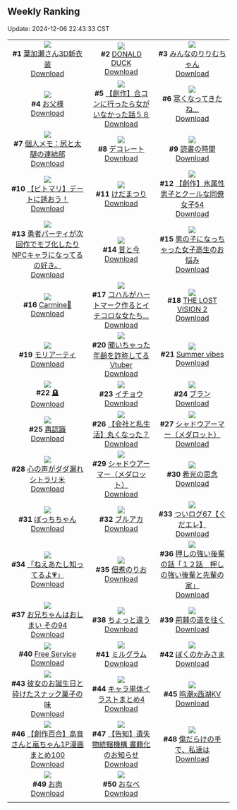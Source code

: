 ## Weekly Ranking
Update: 2024-12-06 22:43:33 CST

|      |      |      |
| :----: | :----: | :----: |
| ![](https://i.pixiv.re/c/240x480/img-master/img/2024/11/30/00/00/20/124748280_p0_master1200.jpg)<br>**#1** [葉加瀬さん3D新衣装](https://www.pixiv.net/artworks/124748280)<br>[Download](https://i.pixiv.re/img-original/img/2024/11/30/00/00/20/124748280_p0.png) | ![](https://i.pixiv.re/c/240x480/img-master/img/2024/11/30/00/00/47/124748386_p0_master1200.jpg)<br>**#2** [DONALD DUCK](https://www.pixiv.net/artworks/124748386)<br>[Download](https://i.pixiv.re/img-original/img/2024/11/30/00/00/47/124748386_p0.png) | ![](https://i.pixiv.re/c/240x480/img-master/img/2024/11/29/00/00/17/124719109_p0_master1200.jpg)<br>**#3** [みんなのりりむちゃん](https://www.pixiv.net/artworks/124719109)<br>[Download](https://i.pixiv.re/img-original/img/2024/11/29/00/00/17/124719109_p0.jpg) |
| ![](https://i.pixiv.re/c/240x480/img-master/img/2024/12/01/00/09/53/124783411_p0_master1200.jpg)<br>**#4** [お父様](https://www.pixiv.net/artworks/124783411)<br>[Download](https://i.pixiv.re/img-original/img/2024/12/01/00/09/53/124783411_p0.jpg) | ![](https://i.pixiv.re/c/240x480/img-master/img/2024/11/29/00/00/27/124719171_p0_master1200.jpg)<br>**#5** [【創作】合コンに行ったら女がいなかった話５８](https://www.pixiv.net/artworks/124719171)<br>[Download](https://i.pixiv.re/img-original/img/2024/11/29/00/00/27/124719171_p0.png) | ![](https://i.pixiv.re/c/240x480/img-master/img/2024/11/29/00/05/09/124719551_p0_master1200.jpg)<br>**#6** [寒くなってきたね…](https://www.pixiv.net/artworks/124719551)<br>[Download](https://i.pixiv.re/img-original/img/2024/11/29/00/05/09/124719551_p0.jpg) |
| ![](https://i.pixiv.re/c/240x480/img-master/img/2024/11/30/06/00/07/124755586_p0_master1200.jpg)<br>**#7** [個人メモ：尻と太腿の連結部](https://www.pixiv.net/artworks/124755586)<br>[Download](https://i.pixiv.re/img-original/img/2024/11/30/06/00/07/124755586_p0.jpg) | ![](https://i.pixiv.re/c/240x480/img-master/img/2024/12/01/19/44/01/124808471_p0_master1200.jpg)<br>**#8** [デコレート](https://www.pixiv.net/artworks/124808471)<br>[Download](https://i.pixiv.re/img-original/img/2024/12/01/19/44/01/124808471_p0.jpg) | ![](https://i.pixiv.re/c/240x480/img-master/img/2024/11/29/07/30/01/124726532_p0_master1200.jpg)<br>**#9** [読書の時間](https://www.pixiv.net/artworks/124726532)<br>[Download](https://i.pixiv.re/img-original/img/2024/11/29/07/30/01/124726532_p0.jpg) |
| ![](https://i.pixiv.re/c/240x480/img-master/img/2024/11/30/09/00/15/124758064_p0_master1200.jpg)<br>**#10** [【ビトマリ】デートに誘おう！](https://www.pixiv.net/artworks/124758064)<br>[Download](https://i.pixiv.re/img-original/img/2024/11/30/09/00/15/124758064_p0.jpg) | ![](https://i.pixiv.re/c/240x480/img-master/img/2024/11/30/15/15/44/124765533_p0_master1200.jpg)<br>**#11** [けだまつり](https://www.pixiv.net/artworks/124765533)<br>[Download](https://i.pixiv.re/img-original/img/2024/11/30/15/15/44/124765533_p0.jpg) | ![](https://i.pixiv.re/c/240x480/img-master/img/2024/12/01/00/05/45/124783166_p0_master1200.jpg)<br>**#12** [【創作】氷属性男子とクールな同僚女子54](https://www.pixiv.net/artworks/124783166)<br>[Download](https://i.pixiv.re/img-original/img/2024/12/01/00/05/45/124783166_p0.jpg) |
| ![](https://i.pixiv.re/c/240x480/img-master/img/2024/11/29/09/38/33/124726178_p0_master1200.jpg)<br>**#13** [勇者パーティが次回作でモブ化したりNPCキャラになってるの好き。](https://www.pixiv.net/artworks/124726178)<br>[Download](https://i.pixiv.re/img-original/img/2024/11/29/09/38/33/124726178_p0.jpg) | ![](https://i.pixiv.re/c/240x480/img-master/img/2024/11/29/12/43/21/124730680_p0_master1200.jpg)<br>**#14** [昔と今](https://www.pixiv.net/artworks/124730680)<br>[Download](https://i.pixiv.re/img-original/img/2024/11/29/12/43/21/124730680_p0.jpg) | ![](https://i.pixiv.re/c/240x480/img-master/img/2024/11/30/00/01/06/124748440_p0_master1200.jpg)<br>**#15** [男の子になっちゃった女子高生のお悩み](https://www.pixiv.net/artworks/124748440)<br>[Download](https://i.pixiv.re/img-original/img/2024/11/30/00/01/06/124748440_p0.jpg) |
| ![](https://i.pixiv.re/c/240x480/img-master/img/2024/12/01/14/12/26/124799347_p0_master1200.jpg)<br>**#16** [Carmine🌹](https://www.pixiv.net/artworks/124799347)<br>[Download](https://i.pixiv.re/img-original/img/2024/12/01/14/12/26/124799347_p0.jpg) | ![](https://i.pixiv.re/c/240x480/img-master/img/2024/11/30/00/00/11/124748227_p0_master1200.jpg)<br>**#17** [コハルがハートマーク作るとイチコロな女たち…](https://www.pixiv.net/artworks/124748227)<br>[Download](https://i.pixiv.re/img-original/img/2024/11/30/00/00/11/124748227_p0.png) | ![](https://i.pixiv.re/c/240x480/img-master/img/2024/11/30/08/19/26/124757408_p0_master1200.jpg)<br>**#18** [THE LOST VISION 2](https://www.pixiv.net/artworks/124757408)<br>[Download](https://i.pixiv.re/img-original/img/2024/11/30/08/19/26/124757408_p0.jpg) |
| ![](https://i.pixiv.re/c/240x480/img-master/img/2024/11/30/13/51/36/124763784_p0_master1200.jpg)<br>**#19** [モリアーティ](https://www.pixiv.net/artworks/124763784)<br>[Download](https://i.pixiv.re/img-original/img/2024/11/30/13/51/36/124763784_p0.jpg) | ![](https://i.pixiv.re/c/240x480/img-master/img/2024/11/30/21/06/36/124775769_p0_master1200.jpg)<br>**#20** [聞いちゃった年齢を詐称してるVtuber](https://www.pixiv.net/artworks/124775769)<br>[Download](https://i.pixiv.re/img-original/img/2024/11/30/21/06/36/124775769_p0.png) | ![](https://i.pixiv.re/c/240x480/img-master/img/2024/11/29/00/00/01/124719003_p0_master1200.jpg)<br>**#21** [Summer vibes](https://www.pixiv.net/artworks/124719003)<br>[Download](https://i.pixiv.re/img-original/img/2024/11/29/00/00/01/124719003_p0.jpg) |
| ![](https://i.pixiv.re/c/240x480/img-master/img/2024/11/30/01/22/39/124751395_p0_master1200.jpg)<br>**#22** [🪦](https://www.pixiv.net/artworks/124751395)<br>[Download](https://i.pixiv.re/img-original/img/2024/11/30/01/22/39/124751395_p0.jpg) | ![](https://i.pixiv.re/c/240x480/img-master/img/2024/11/29/00/15/15/124719914_p0_master1200.jpg)<br>**#23** [イチョウ](https://www.pixiv.net/artworks/124719914)<br>[Download](https://i.pixiv.re/img-original/img/2024/11/29/00/15/15/124719914_p0.png) | ![](https://i.pixiv.re/c/240x480/img-master/img/2024/11/29/00/00/24/124719150_p0_master1200.jpg)<br>**#24** [ブラン](https://www.pixiv.net/artworks/124719150)<br>[Download](https://i.pixiv.re/img-original/img/2024/11/29/00/00/24/124719150_p0.jpg) |
| ![](https://i.pixiv.re/c/240x480/img-master/img/2024/11/30/22/46/35/124779502_p0_master1200.jpg)<br>**#25** [再認識](https://www.pixiv.net/artworks/124779502)<br>[Download](https://i.pixiv.re/img-original/img/2024/11/30/22/46/35/124779502_p0.png) | ![](https://i.pixiv.re/c/240x480/img-master/img/2024/12/06/05/16/41/124729977_p0_master1200.jpg)<br>**#26** [【会社と私生活】丸くなった？](https://www.pixiv.net/artworks/124729977)<br>[Download](https://i.pixiv.re/img-original/img/2024/12/06/05/16/41/124729977_p0.jpg) | ![](https://i.pixiv.re/c/240x480/img-master/img/2024/11/29/00/00/29/124719182_p0_master1200.jpg)<br>**#27** [シャドウアーマー（メダロット）](https://www.pixiv.net/artworks/124719182)<br>[Download](https://i.pixiv.re/img-original/img/2024/11/29/00/00/29/124719182_p0.jpg) |
| ![](https://i.pixiv.re/c/240x480/img-master/img/2024/11/30/21/14/16/124776054_p0_master1200.jpg)<br>**#28** [心の声がダダ漏れシトラリ☀️](https://www.pixiv.net/artworks/124776054)<br>[Download](https://i.pixiv.re/img-original/img/2024/11/30/21/14/16/124776054_p0.jpg) | ![](https://i.pixiv.re/c/240x480/img-master/img/2024/11/30/00/00/10/124748223_p0_master1200.jpg)<br>**#29** [シャドウアーマー（メダロット）](https://www.pixiv.net/artworks/124748223)<br>[Download](https://i.pixiv.re/img-original/img/2024/11/30/00/00/10/124748223_p0.png) | ![](https://i.pixiv.re/c/240x480/img-master/img/2024/11/30/00/00/29/124748325_p0_master1200.jpg)<br>**#30** [希光の思念](https://www.pixiv.net/artworks/124748325)<br>[Download](https://i.pixiv.re/img-original/img/2024/11/30/00/00/29/124748325_p0.jpg) |
| ![](https://i.pixiv.re/c/240x480/img-master/img/2024/11/30/00/03/49/124748674_p0_master1200.jpg)<br>**#31** [ぼっちちゃん](https://www.pixiv.net/artworks/124748674)<br>[Download](https://i.pixiv.re/img-original/img/2024/11/30/00/03/49/124748674_p0.png) | ![](https://i.pixiv.re/c/240x480/img-master/img/2024/11/29/20/15/16/124719594_p0_master1200.jpg)<br>**#32** [ブルアカ](https://www.pixiv.net/artworks/124719594)<br>[Download](https://i.pixiv.re/img-original/img/2024/11/29/20/15/16/124719594_p0.jpg) | ![](https://i.pixiv.re/c/240x480/img-master/img/2024/11/29/15/58/39/124733642_p0_master1200.jpg)<br>**#33** [ついログ67【ぐだエレ】](https://www.pixiv.net/artworks/124733642)<br>[Download](https://i.pixiv.re/img-original/img/2024/11/29/15/58/39/124733642_p0.jpg) |
| ![](https://i.pixiv.re/c/240x480/img-master/img/2024/11/30/00/00/22/124748293_p0_master1200.jpg)<br>**#34** [「ねえあたし知ってるよ💗」](https://www.pixiv.net/artworks/124748293)<br>[Download](https://i.pixiv.re/img-original/img/2024/11/30/00/00/22/124748293_p0.png) | ![](https://i.pixiv.re/c/240x480/img-master/img/2024/11/30/00/00/29/124748324_p0_master1200.jpg)<br>**#35** [佃煮のりお](https://www.pixiv.net/artworks/124748324)<br>[Download](https://i.pixiv.re/img-original/img/2024/11/30/00/00/29/124748324_p0.png) | ![](https://i.pixiv.re/c/240x480/img-master/img/2024/11/30/00/01/19/124748464_p0_master1200.jpg)<br>**#36** [押しの強い後輩の話「１２話　押しの強い後輩と先輩の家」](https://www.pixiv.net/artworks/124748464)<br>[Download](https://i.pixiv.re/img-original/img/2024/11/30/00/01/19/124748464_p0.jpg) |
| ![](https://i.pixiv.re/c/240x480/img-master/img/2024/11/30/12/43/10/124762348_p0_master1200.jpg)<br>**#37** [お兄ちゃんはおしまい その94](https://www.pixiv.net/artworks/124762348)<br>[Download](https://i.pixiv.re/img-original/img/2024/11/30/12/43/10/124762348_p0.png) | ![](https://i.pixiv.re/c/240x480/img-master/img/2024/11/29/08/46/06/124727459_p0_master1200.jpg)<br>**#38** [ちょっと違う](https://www.pixiv.net/artworks/124727459)<br>[Download](https://i.pixiv.re/img-original/img/2024/11/29/08/46/06/124727459_p0.jpg) | ![](https://i.pixiv.re/c/240x480/img-master/img/2024/11/30/14/48/17/124764959_p0_master1200.jpg)<br>**#39** [荊棘の道を往く](https://www.pixiv.net/artworks/124764959)<br>[Download](https://i.pixiv.re/img-original/img/2024/11/30/14/48/17/124764959_p0.png) |
| ![](https://i.pixiv.re/c/240x480/img-master/img/2024/11/30/17/56/34/124769276_p0_master1200.jpg)<br>**#40** [Free Service](https://www.pixiv.net/artworks/124769276)<br>[Download](https://i.pixiv.re/img-original/img/2024/11/30/17/56/34/124769276_p0.jpg) | ![](https://i.pixiv.re/c/240x480/img-master/img/2024/11/30/21/42/10/124777021_p0_master1200.jpg)<br>**#41** [ミルグラム](https://www.pixiv.net/artworks/124777021)<br>[Download](https://i.pixiv.re/img-original/img/2024/11/30/21/42/10/124777021_p0.jpg) | ![](https://i.pixiv.re/c/240x480/img-master/img/2024/11/29/00/00/41/124719226_p0_master1200.jpg)<br>**#42** [ぼくのかみさま](https://www.pixiv.net/artworks/124719226)<br>[Download](https://i.pixiv.re/img-original/img/2024/11/29/00/00/41/124719226_p0.png) |
| ![](https://i.pixiv.re/c/240x480/img-master/img/2024/12/01/00/08/27/124783343_p0_master1200.jpg)<br>**#43** [彼女のお誕生日と砕けたスナック菓子の味](https://www.pixiv.net/artworks/124783343)<br>[Download](https://i.pixiv.re/img-original/img/2024/12/01/00/08/27/124783343_p0.png) | ![](https://i.pixiv.re/c/240x480/img-master/img/2024/11/30/18/46/52/124770884_p0_master1200.jpg)<br>**#44** [キャラ単体イラストまとめ4](https://www.pixiv.net/artworks/124770884)<br>[Download](https://i.pixiv.re/img-original/img/2024/11/30/18/46/52/124770884_p0.jpg) | ![](https://i.pixiv.re/c/240x480/img-master/img/2024/11/30/10/03/24/124759190_p0_master1200.jpg)<br>**#45** [鸣潮x西湖KV](https://www.pixiv.net/artworks/124759190)<br>[Download](https://i.pixiv.re/img-original/img/2024/11/30/10/03/24/124759190_p0.png) |
| ![](https://i.pixiv.re/c/240x480/img-master/img/2024/11/30/00/01/45/124748518_p0_master1200.jpg)<br>**#46** [【創作百合】高音さんと嵐ちゃん1P漫画まとめ100](https://www.pixiv.net/artworks/124748518)<br>[Download](https://i.pixiv.re/img-original/img/2024/11/30/00/01/45/124748518_p0.jpg) | ![](https://i.pixiv.re/c/240x480/img-master/img/2024/11/30/15/13/53/124765507_p0_master1200.jpg)<br>**#47** [【告知】遺失物統轄機構 書籍化のお知らせ](https://www.pixiv.net/artworks/124765507)<br>[Download](https://i.pixiv.re/img-original/img/2024/11/30/15/13/53/124765507_p0.jpg) | ![](https://i.pixiv.re/c/240x480/img-master/img/2024/11/30/20/40/41/124774612_p0_master1200.jpg)<br>**#48** [傷だらけの手で、私達は](https://www.pixiv.net/artworks/124774612)<br>[Download](https://i.pixiv.re/img-original/img/2024/11/30/20/40/41/124774612_p0.jpg) |
| ![](https://i.pixiv.re/c/240x480/img-master/img/2024/11/30/00/05/02/124748743_p0_master1200.jpg)<br>**#49** [お肉](https://www.pixiv.net/artworks/124748743)<br>[Download](https://i.pixiv.re/img-original/img/2024/11/30/00/05/02/124748743_p0.jpg) | ![](https://i.pixiv.re/c/240x480/img-master/img/2024/11/30/21/25/57/124776458_p0_master1200.jpg)<br>**#50** [おなべ](https://www.pixiv.net/artworks/124776458)<br>[Download](https://i.pixiv.re/img-original/img/2024/11/30/21/25/57/124776458_p0.png) |
|      |
